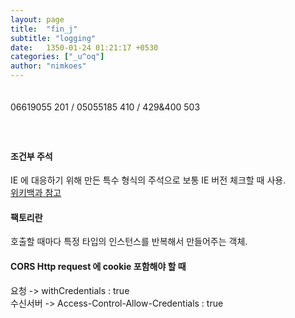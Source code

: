 ```yaml
---
layout: page
title:  "fin_j"
subtitle: "logging"
date:   1350-01-24 01:21:17 +0530
categories: ["_u^oq"]
author: "nimkoes"
---
```

  
　  
06619055 201 / 05055185 410 / 429&400 503  
　  
　  
#### **조건부 주석**
IE 에 대응하기 위해 만든 특수 형식의 주석으로 보통 IE 버전 체크할 때 사용.    
[위키백과 참고][link_conditional_comment]

#### **팩토리란**
호출할 때마다 특정 타입의 인스턴스를 반복해서 만들어주는 객체.  

#### **CORS Http request 에 cookie 포함해야 할 때**
요청 -> withCredentials : true  
수신서버 -> Access-Control-Allow-Credentials : true  

　  
　  

[link_conditional_comment]:https://ko.wikipedia.org/wiki/%EC%A1%B0%EA%B1%B4%EB%B6%80_%EC%A3%BC%EC%84%9D

